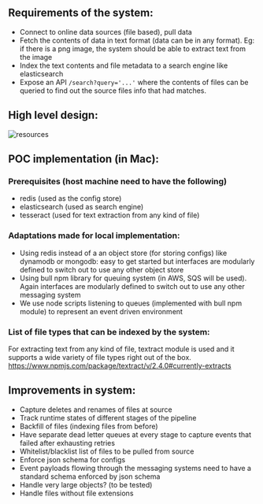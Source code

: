 ## Requirements of the system:
- Connect to online data sources (file based), pull data
- Fetch the contents of data in text format (data can be in any format). Eg: if there is a png image, the system should be able to extract text from the image
- Index the text contents and file metadata to a search engine like elasticsearch
- Expose an API `/search?query='...'` where the contents of files can be queried to find out the source files info that had matches.

## High level design:
![resources](https://docs.google.com/drawings/d/1z3Z2WJyDEvgjXPVIk9dTVhl9kgAt8pvgfN2tLYcup9E/export/png)

## POC implementation (in Mac):
### Prerequisites (host machine need to have the following)
- redis (used as the config store)
- elasticsearch (used as search engine)
- tesseract (used for text extraction from any kind of file)

### Adaptations made for local implementation:
- Using redis instead of a an object store (for storing configs) like dynamodb or mongodb: easy to get started but interfaces are modularly defined to switch out to use any other object store
- Using bull npm library for queuing system (in AWS, SQS will be used). Again interfaces are modularly defined to switch out to use any other messaging system
- We use node scripts listening to queues (implemented with bull npm module) to represent an event driven environment

### List of file types that can be indexed by the system:
For extracting text from any kind of file, textract module is used and it supports a wide variety of file types right out of the box. https://www.npmjs.com/package/textract/v/2.4.0#currently-extracts

## Improvements in system:
- Capture deletes and renames of files at source
- Track runtime states of different stages of the pipeline
- Backfill of files (indexing files from before)
- Have separate dead letter queues at every stage to capture events that failed after exhausting retries
- Whitelist/blacklist list of files to be pulled from source
- Enforce json schema for configs
- Event payloads flowing through the messaging systems need to have a standard schema enforced by json schema
- Handle very large objects? (to be tested)
- Handle files without file extensions
